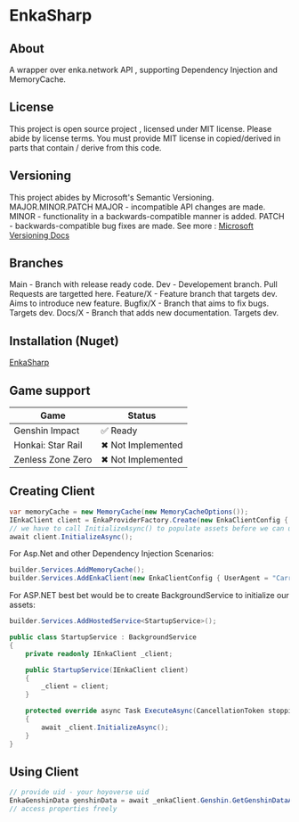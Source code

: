 # EnkaSharp
## About
A wrapper over enka.network API , supporting Dependency Injection and MemoryCache.

## License
This project is open source project , licensed under MIT license. 
Please abide by license terms. You must provide MIT license in copied/derived in parts that contain / derive from this code.

## Versioning
This project abides by Microsoft's Semantic Versioning.
MAJOR.MINOR.PATCH
MAJOR - incompatible API changes are made.
MINOR - functionality in a backwards-compatible manner is added.
PATCH - backwards-compatible bug fixes are made.
See more : [Microsoft Versioning Docs](https://learn.microsoft.com/en-us/dotnet/csharp/versioning#authoring-libraries)
## Branches
Main - Branch with release ready code.
Dev - Developement branch. Pull Requests are targetted here.
Feature/X - Feature branch that targets dev. Aims to introduce new feature.
Bugfix/X - Branch that aims to fix bugs. Targets dev.
Docs/X - Branch that adds new documentation. Targets dev.

## Installation (Nuget)
[EnkaSharp](https://www.nuget.org/packages/EnkaSharp)
## Game support

| Game              | Status            |
|-------------------|-------------------|
| Genshin Impact    | ✅ Ready           | 
| Honkai: Star Rail | ✖ Not Implemented |  
| Zenless Zone Zero | ✖ Not Implemented |

## Creating Client
```csharp
var memoryCache = new MemoryCache(new MemoryCacheOptions());
IEnkaClient client = EnkaProviderFactory.Create(new EnkaClientConfig { UserAgent = "Carried-Api-Test"} , memoryCache);
// we have to call InitializeAsync() to populate assets before we can use EnkaClient
await client.InitializeAsync();
```

For Asp.Net and other Dependency Injection Scenarios:
```csharp
builder.Services.AddMemoryCache();
builder.Services.AddEnkaClient(new EnkaClientConfig { UserAgent = "Carried-Api-Test"});
```
For ASP.NET best bet would be to create BackgroundService to initialize our assets:
```csharp
builder.Services.AddHostedService<StartupService>();
```

```csharp
public class StartupService : BackgroundService
{
    private readonly IEnkaClient _client;

    public StartupService(IEnkaClient client)
    {
        _client = client;
    }

    protected override async Task ExecuteAsync(CancellationToken stoppingToken)
    {
        await _client.InitializeAsync();
    }
}
```

## Using Client
```csharp
// provide uid - your hoyoverse uid
EnkaGenshinData genshinData = await _enkaClient.Genshin.GetGenshinDataAsync(uid);
// access properties freely
```

